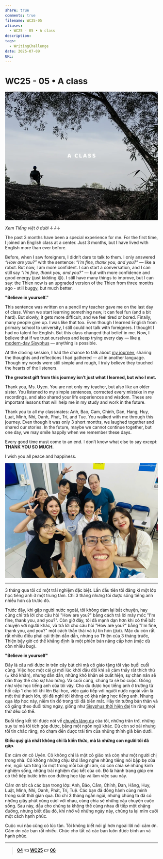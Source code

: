 ```yaml
---
share: true
comments: true
filename: WC25-05
aliases:
  - WC25 - 05 • A class
description: 
tags:
  - WritingChallenge
date: 2025-07-09
URL: 
---
```

# WC25 - 05 • A class  
  
![WC25 - 05-1752077765534.webp](../assets/img/WC25%20-%2005-1752077765534.webp)  
  
*Xem Tiếng việt ở dưới ↓↓↓*  
  
The past 3 months have been a special experience for me. For the first time, I joined an English class at a center. Just 3 months, but I have lived with English more than ever before.  
  
Before, when I saw foreigners, I didn’t dare to talk to them. I only answered *“How are you?”* with the sentence: *“I’m fine, thank you, and you?”* — like a robot. But now, I am more confident. I can start a conversation, and I can still say *“I’m fine, thank you, and you?”* — but with more confidence and good energy (just kidding 😄). I still have many things to improve, but I can say: the Thien now is an upgraded version of the Thien from three months ago - still buggy, but much better.  
  
**"Believe in yourself."**  
  
This sentence was written on a pencil my teacher gave me on the last day of class. When we start learning something new, it can feel fun (and a bit hard). But slowly, it gets more difficult, and we feel tired or bored. Finally, many people give up. I was like that too. Even though I learned English from primary school to university, I still could not talk with foreigners. I thought I had no talent for English. But this class changed that belief in me. Now, I believe that if we trust ourselves and keep trying every day — like [a modern-day Sisyphus](./sisyphus-thoi-hien-dai.md) — anything is possible.  
  
At the closing session, I had the chance to talk about [my journey](./xuyen-viet-2023.md), sharing the thoughts and reflections I had gathered — all in another language. Though my words were still simple and rough, I truly believe they touched the hearts of the listeners.  
  
**The greatest gift from this journey isn’t just what I learned, but who I met.**  
  
Thank you, Ms. Uyen. You are not only my teacher, but also like an older sister. You listened to my simple sentences, corrected every mistake in my recordings, and also shared your life experiences and wisdom. These are important lessons that will help me in my study and work in the future.  
  
Thank you to all my classmates: Anh, Bao, Cam, Chinh, Dan, Hang, Huy, Luat, Minh, Nhi, Oanh, Phat, Tri, and Tue. You walked with me through this journey. Even though it was only 3 short months, we laughed together and shared our stories. In the future, maybe we cannot continue together, but one day, we may smile happily when we remember these days.  
  
Every good time must come to an end. I don’t know what else to say except: **THANK YOU SO MUCH.**    
  
I wish you all peace and happiness.  
  
![WC25 - 05-1752077535605.webp](../assets/img/WC25%20-%2005-1752077535605.webp)  
  
---  
  
3 tháng qua tôi có một trải nghiệm đặc biệt. Lần đầu tiên tôi đăng kí một lớp học tiếng anh ở một trung tâm. Chỉ 3 tháng nhưng tôi được sống tiếng anh nhiều hơn cả trước đó.  
  
Trước đây, khi gặp người nước ngoài, tôi không dám lại bắt chuyện, hay cũng chỉ trả lời cho câu hỏi "How are you?" bằng cách trả lời máy móc "I'm fine, thank you, and you?". Còn giờ đây, tôi đã mạnh dạn hơn khi có thể bắt chuyện với người khác, và trả lời cho câu hỏi "How are you?" bằng "I'm fine, thank you, and you?" một cách thần thái và tự tin hơn (jkd). Mặc dù còn rất rất nhiều điều phải cải thiện dần dần, nhưng so Thiện của 3 tháng trước, Thiện bây giờ có thể khẳng định là một phiên bản nâng cấp hơn (mặc dù còn nhiều bug).  
  
**"Believe in yourself"**  
  
Đây là câu nói được in trên cây bút chì mà cô giáo tặng tôi vào buổi cuối cùng. Việc học một cái gì mới lúc khởi đầu đôi khi sẽ cảm thấy rất thích thú (± khó khăn), nhưng dần dần, những khó khăn sẽ xuất hiện, sự chán nản sẽ dần thay thế cho sự hào hứng. Và cuối cùng, chúng ta sẽ bỏ cuộc. Giống như việc học tiếng anh của tôi vậy. Cho dù được học tiếng anh ở trường từ hồi cấp 1 cho tới khi lên Đại học, việc gaio tiếp với người nước ngoài vẫn là một thử thách lớn, tôi đã nghĩ tôi không có khả năng học tiếng anh. Nhưng qua lớp học này, niềm tin đó trong tôi đã biến mất. Hãy tin tưởng bản thân và cố gắng theo đuổi từng ngày, giống như [Sisyphus thời hiện đại](./sisyphus-thoi-hien-dai.md) tin rằng mọi thứ đều có thể.  
  
Buổi tổng kết tôi được nói về [chuyến lãng du](./xuyen-viet-2023.md) của tôi, những trăn trở, những suy tư mà tôi tích góp được, bằng một ngôn ngữ khác. Dù còn sơ xài nhưng tôi tin chắc rằng, nó chạm đến được trái tim của những thính giả bên dưới.   
  
**Điều quý giá nhất không chỉ là kiến thức, mà là những con người tôi đã gặp.**  
  
Em cảm ơn cô Uyên. Cô không chỉ là một cô giáo mà còn như một người chị trong nhà. Cô không những chịu khó lắng nghe những tiếng nói bập bẹ của em, ngồi sửa từng lỗi một trong mỗi bài ghi âm, cô còn chia sẻ những kinh nghiệm sống, những trải nghiệm đúc kết của cô. Đó là hành trang giúp em có thể tiếp bước trên con đường học tập và làm việc sau này.  
  
Cảm ơn tất cả các bạn trong lớp: Anh, Bảo, Cẩm, Chính, Đan, Hằng, Huy, Luật, Minh, Nhi, Oanh, Phát, Trí, Tuệ. Các bạn đã đồng hành cùng minh trong suốt thời gian qua. Dù chỉ 3 tháng ngắn ngủi, nhưng chúng ta đã có những giây phút cùng cười với nhau, cùng chia sẻ những câu chuyện cuộc sống. Sau này, dẫu cho chúng ta không thể cùng nhau đi tiếp một chặng đường, nhưng biết đâu đó, khi nhớ về những ngày này, chúng ta lại mỉm cười một cách hạnh phúc.  
  
Cuộc vui nào cũng có lúc tàn. Tôi không biết nói gì hơn ngoài lời nói cảm ơn. Cảm ơn các bạn rất nhiều. Chúc cho tất cả các bạn luôn được bình an và hạnh phúc.  
  
---  
> **[04](./WC25-04.md) 👈 [WC25](./WC25.md) 👉 [06](./WC25-06.md)**